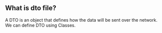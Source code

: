 ## What is dto file?
 A DTO is an object that defines how the data will be sent over the network.
 We can define DTO using Classes.